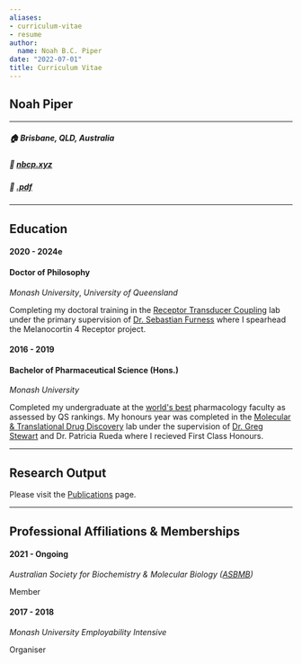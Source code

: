 ```yaml
---
aliases:
- curriculum-vitae
- resume
author:
  name: Noah B.C. Piper
date: "2022-07-01"
title: Curriculum Vitae
---
```


## Noah Piper

---

##### 🏠 Brisbane, QLD, Australia  
##### 🔗 [nbcp.xyz](https://www.nbcp.xyz)  
##### 📄 [.pdf](/NoahPiperCV.pdf)

---

## Education
#### 2020 - 2024e  
#### Doctor of Philosophy  
*Monash University*, *University of Queensland*

Completing my doctoral training in the [Receptor Transducer Coupling](https://www.rtclab.org) lab under the primary supervision of [Dr. Sebastian Furness](https://researchers.uq.edu.au/researcher/32310) where I spearhead the Melanocortin 4 Receptor project.

#### 2016 - 2019
#### Bachelor of Pharmaceutical Science (Hons.)
*Monash University*

Completed my undergraduate at the [world's best](https://www.topuniversities.com/university-rankings/university-subject-rankings/2022/pharmacy-pharmacology) pharmacology faculty as assessed by QS rankings. My honours year was completed in the [Molecular & Translational Drug Discovery](https://www.monash.edu/pharm/research/areas/drug-discovery/labs/molecular-translational-drug-discovery/home) lab under the supervision of [Dr. Greg Stewart](https://research.monash.edu/en/persons/gregory-stewart) and Dr. Patricia Rueda where I recieved First Class Honours.

---
## Research Output
Please visit the [Publications](../publications) page.

---
## Professional Affiliations & Memberships
#### 2021 - Ongoing
*Australian Society for Biochemistry & Molecular Biology ([ASBMB](https://www.asbmb.org.au/))*

Member

#### 2017 - 2018
*Monash University Employability Intensive*

Organiser
